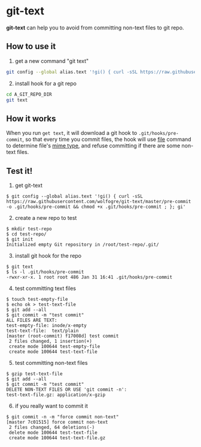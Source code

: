 # git-text

**git-text** can help you to avoid from committing non-text files to git repo.

## How to use it

1. get a new command "git text"

```bash
git config --global alias.text '!gi() { curl -sSL https://raw.githubusercontent.com/wolfogre/git-text/master/pre-commit -o .git/hooks/pre-commit && chmod +x .git/hooks/pre-commit ; }; gi'
```

2. install hook for a git repo

```bash
cd A_GIT_REPO_DIR
git text
```

## How it works

When you run `get text`, it will download a git hook to `.git/hooks/pre-commit`, so that every time you commit files, the hook will use [file](http://man7.org/linux/man-pages/man1/file.1.html) command to determine file's [mime type](https://www.iana.org/assignments/media-types/media-types.xhtml), and refuse committing if there are some non-text files.

## Test it!

1. get git-text

```text
$ git config --global alias.text '!gi() { curl -sSL https://raw.githubusercontent.com/wolfogre/git-text/master/pre-commit -o .git/hooks/pre-commit && chmod +x .git/hooks/pre-commit ; }; gi'
```

2. create a new repo to test

```text
$ mkdir test-repo
$ cd test-repo/
$ git init
Initialized empty Git repository in /root/test-repo/.git/
```

3. install git hook for the repo

```text
$ git text
$ ls -l .git/hooks/pre-commit
-rwxr-xr-x. 1 root root 486 Jan 31 16:41 .git/hooks/pre-commit
```

4. test committing text files

```text
$ touch test-empty-file
$ echo ok > test-text-file
$ git add --all
$ git commit -m "test commit"
ALL FILES ARE TEXT:
test-empty-file: inode/x-empty
test-text-file:  text/plain
[master (root-commit) f17008d] test commit
 2 files changed, 1 insertion(+)
 create mode 100644 test-empty-file
 create mode 100644 test-text-file
```

5. test committing non-text files

```text
$ gzip test-text-file
$ git add --all
$ git commit -m "test commit"
DELETE NON-TEXT FILES OR USE 'git commit -n':
test-text-file.gz: application/x-gzip
```

6. if you really want to commit it

```text
$ git commit -n -m "force commit non-text"
[master 7c01515] force commit non-text
 2 files changed, 64 deletions(-)
 delete mode 100644 test-text-file
 create mode 100644 test-text-file.gz
```

